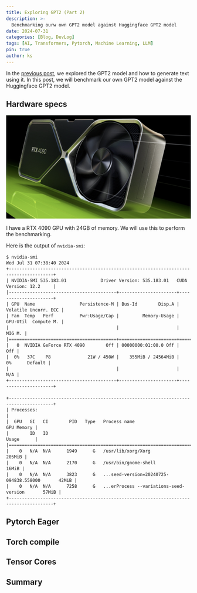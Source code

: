 ```yaml
---
title: Exploring GPT2 (Part 2)
description: >-
  Benchmarking ourw own GPT2 model against Huggingface GPT2 model 
date: 2024-07-31
categories: [Blog, DevLog]
tags: [AI, Transformers, Pytorch, Machine Learning, LLM]
pin: true
author: ks
---
```


In the [previous post](../exploring-gpt2/), we explored the GPT2 model and how to generate text using it. In this post, we will benchmark our own GPT2 model against the Huggingface GPT2 model.

## Hardware specs

![RTX 4090](/assets/rtx-4090.png)

I have a RTX 4090 GPU with 24GB of memory. We will use this to perform the benchmarking.

Here is the output of `nvidia-smi`:

```shell
$ nvidia-smi
Wed Jul 31 07:38:40 2024
+---------------------------------------------------------------------------------------+
| NVIDIA-SMI 535.183.01             Driver Version: 535.183.01   CUDA Version: 12.2     |
|-----------------------------------------+----------------------+----------------------+
| GPU  Name                 Persistence-M | Bus-Id        Disp.A | Volatile Uncorr. ECC |
| Fan  Temp   Perf          Pwr:Usage/Cap |         Memory-Usage | GPU-Util  Compute M. |
|                                         |                      |               MIG M. |
|=========================================+======================+======================|
|   0  NVIDIA GeForce RTX 4090        Off | 00000000:01:00.0 Off |                  Off |
|  0%   37C    P8              21W / 450W |    355MiB / 24564MiB |      0%      Default |
|                                         |                      |                  N/A |
+-----------------------------------------+----------------------+----------------------+

+---------------------------------------------------------------------------------------+
| Processes:                                                                            |
|  GPU   GI   CI        PID   Type   Process name                            GPU Memory |
|        ID   ID                                                             Usage      |
|=======================================================================================|
|    0   N/A  N/A      1949      G   /usr/lib/xorg/Xorg                          205MiB |
|    0   N/A  N/A      2170      G   /usr/bin/gnome-shell                         16MiB |
|    0   N/A  N/A      3823      G   ...seed-version=20240725-094838.558000       42MiB |
|    0   N/A  N/A      7258      G   ...erProcess --variations-seed-version       57MiB |
+---------------------------------------------------------------------------------------+
```

## Pytorch Eager

## Torch compile

## Tensor Cores

## Summary
